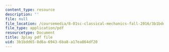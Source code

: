 ```yaml
---
content_type: resource
description: ''
file: null
file_location: /coursemedia/8-01sc-classical-mechanics-fall-2016/3b1bdd658d6a69436ba8a17ea864df20_SjK2lmRFxc4.pdf
file_type: application/pdf
resourcetype: Document
title: 3play pdf file
uid: 3b1bdd65-8d6a-6943-6ba8-a17ea864df20
---
```

